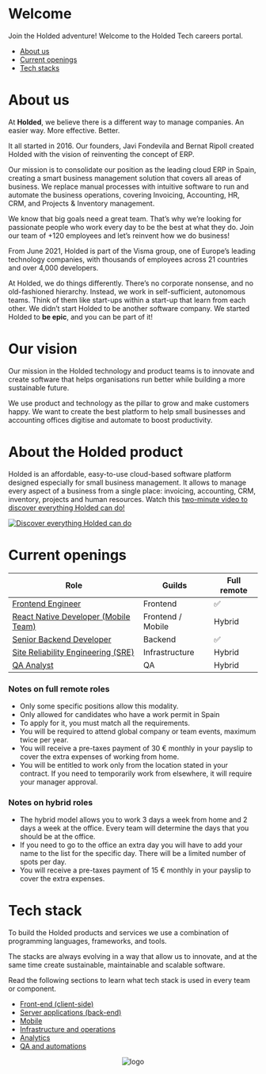 # Welcome

Join the Holded adventure! Welcome to the Holded Tech careers portal.

- [About us](#about-holded)
- [Current openings](#current-openings)
- [Tech stacks](stacks.md)

# About us

At **Holded**, we believe there is a different way to manage companies. An easier way. More effective. Better.

It all started in 2016. Our founders, Javi Fondevila and Bernat Ripoll created Holded with the vision of reinventing the concept of ERP.

Our mission is to consolidate our position as the leading cloud ERP in Spain, creating a smart business management solution that covers all areas of business. We replace manual processes with intuitive software to run and automate the business operations, covering Invoicing, Accounting, HR, CRM, and Projects & Inventory management.

We know that big goals need a great team. That’s why we’re looking for passionate people who work every day to be the best at what they do. Join our team of +120 employees and let’s reinvent how we do business!

From June 2021, Holded is part of the Visma group, one of Europe’s leading technology companies, with thousands of employees across 21 countries and over 4,000 developers.

At Holded, we do things differently. There’s no corporate nonsense, and no old-fashioned hierarchy. Instead, we work in self-sufficient, autonomous teams. Think of them like start-ups within a start-up that learn from each other.
We didn’t start Holded to be another software company. We started Holded to **be epic**, and you can be part of it!

# Our vision

Our mission in the Holded technology and product teams is to innovate and create software that helps organisations run
better while building a more sustainable future.

We use product and technology as the pillar to grow and make customers happy. We want to create the best platform to
help small businesses and accounting offices digitise and automate to boost productivity.

# About the Holded product

Holded is an affordable, easy-to-use cloud-based software platform designed especially for small business management. It
allows to manage every aspect of a business from a single place: invoicing, accounting, CRM, inventory, projects and
human resources. Watch
this [two-minute video to discover everything Holded can do!](https://www.youtube.com/watch?v=vKEqRWaG9ts)

[![Discover everything Holded can do](https://www.holded.com/wp-content/uploads/2020/11/MOCK_UP_ENG-1.png)](https://www.youtube.com/watch?v=vKEqRWaG9ts)

# Current openings

| Role                                                                                   | Guilds            | Full remote |
|----------------------------------------------------------------------------------------|-------------------|-------------|
| [Frontend Engineer](openings/frontend-engineer.md)        | Frontend          | ✅           |
| [React Native Developer (Mobile Team)](openings/mobile-developer.md)                   | Frontend / Mobile | Hybrid      |
| [Senior Backend Developer](openings/senior-backend-developer-product.md) | Backend           | ✅           |
| [Site Reliability Engineering (SRE)](openings/sre.md)                                  | Infrastructure    | Hybrid      |
| [QA Analyst](openings/qa-analyst.md)                            | QA                | Hybrid       |

### Notes on full remote roles

- Only some specific positions allow this modality.
- Only allowed for candidates who have a work permit in Spain
- To apply for it, you must match all the requirements.
- You will be required to attend global company or team events, maximum twice per year.
- You will receive a pre-taxes payment of 30 € monthly in your payslip to cover the extra expenses of working from home.
- You will be entitled to work only from the location stated in your contract. If you need to temporarily work from
  elsewhere, it will require your manager approval.

### Notes on hybrid roles

- The hybrid model allows you to work 3 days a week from home and 2 days a week at the office. Every team will determine
  the days that you should be at the office.
- If you need to go to the office an extra day you will have to add your name to the list for the specific day. There
  will be a limited number of spots per day.
- You will receive a pre-taxes payment of 15 € monthly in your payslip to cover the extra expenses.

# Tech stack

To build the Holded products and services we use a combination of programming languages, frameworks, and tools.

The stacks are always evolving in a way that allow us to innovate, and at the same time create sustainable, maintainable
and scalable software.

Read the following sections to learn what tech stack is used in every team or component.

- [Front-end (client-side)](stacks.md#front-end)
- [Server applications (back-end)](stacks.md#server-applications)
- [Mobile](stacks.md#mobile)
- [Infrastructure and operations](stacks.md#infrastructure-and-operations)
- [Analytics](stacks.md#analytics)
- [QA and automations](stacks.md#qa)

<p align="center">
  <img src="https://europe-west1-holded-analytics-dev-208b.cloudfunctions.net/image_tracker/readme.png?id=readme.md" title="logo">
</p>
